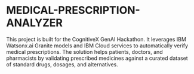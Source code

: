 # MEDICAL-PRESCRIPTION-ANALYZER
This project is built for the CognitiveX GenAI Hackathon. It leverages IBM Watsonx.ai Granite models and IBM Cloud services to automatically verify medical prescriptions. The solution helps patients, doctors, and pharmacists by validating prescribed medicines against a curated dataset of standard drugs, dosages, and alternatives.
